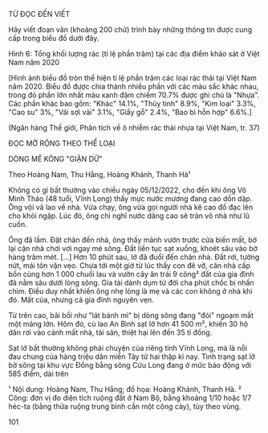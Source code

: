 TỪ ĐỌC ĐẾN VIẾT

Hãy viết đoạn văn (khoảng 200 chữ) trình bày những thông tin được cung cấp trong biểu đồ dưới đây.

Hình 6: Tổng khối lượng rác (tỉ lệ phần trăm) tại các địa điểm khảo sát ở Việt Nam năm 2020

[Hình ảnh biểu đồ tròn thể hiện tỉ lệ phần trăm các loại rác thải tại Việt Nam năm 2020. Biểu đồ được chia thành nhiều phần với các màu sắc khác nhau, trong đó phần lớn nhất màu xanh đậm chiếm 70.7% được ghi chú là "Nhựa". Các phần khác bao gồm: "Khác" 14.1%, "Thủy tinh" 8.9%, "Kim loại" 3.3%, "Cao su" 3%, "Vải sợi vải" 3.1%, "Giấy gỗ" 2.4%, "Bao bì hỗn hợp" 6.6%.]

(Ngân hàng Thế giới, Phân tích về ô nhiễm rác thải nhựa tại Việt Nam, tr. 37)

ĐỌC MỞ RỘNG THEO THỂ LOẠI

DÒNG MÊ KÔNG "GIẬN DỮ"

Theo Hoàng Nam, Thu Hằng, Hoàng Khánh, Thanh Hà¹

Không có gì bất thường vào chiều ngày 05/12/2022, cho đến khi ông Võ Minh Thảo (48 tuổi, Vĩnh Long) thấy mực nước mương đang cao dồn dập. Ông vội vã lao về nhà. Vừa chạy, ông vừa gọi người nhà kê cao đồ đạc lên cho khỏi ngập. Lúc đó, ông chỉ nghĩ nước dâng cao sẽ tràn vô nhà như lũ cuốn.

Ông đã lầm. Đặt chân đến nhà, ông thấy mảnh vườn trước cửa biến mất, bờ lại cận nhà chơi vơi ngay mé sông. Đất liền tục sạt xuống, khoét sâu vào bờ hàng trăm mét. [...] Hơn 10 phút sau, lở đã đuổi đến chân nhà. Đất rơi, tường nứt, mái tôn vặn vẹo. Chưa tới một giờ từ lúc thấy con đê vỡ, căn nhà cấp bốn cùng hơn 1 000 chuối lau và vườn cây ăn trái 9 công² đất của gia đình đã nằm sâu dưới lòng sông. Gia tài dành dụm từ đời cha phút chốc bị nhấn chìm. Điều duy nhất khiến ông nhẹ lòng là mẹ và các con không ở nhà khi đó. Mất của, nhưng cả gia đình nguyên vẹn.

Từ trên cao, bãi bồi như "lát bánh mì" bị dòng sông đang "đói" ngoạm mất một mảng lớn. Hôm đó, cù lao An Bình sạt lở hơn 41 500 m², khiến 30 hộ dân rơi vào cảnh mất nhà, tài sản, thiệt hại lên đến 35 tỉ đồng.

Sạt lở bất thường không phải chuyện của riêng tỉnh Vĩnh Long, mà là nỗi đau chung của hàng triệu dân miền Tây từ hai thập kỉ nay. Tình trạng sạt lở bờ sông tại khu vực Đồng bằng sông Cửu Long đang ở mức báo động với 585 điểm, dài trên

¹ Nội dung: Hoàng Nam, Thu Hằng; đồ họa: Hoàng Khánh, Thanh Hà.
² Công: đơn vị đo diện tích ruộng đất ở Nam Bộ, bằng khoảng 1/10 hoặc 1/7 héc-ta (bằng thửa ruộng trung bình cần một công cày), tùy theo vùng.

101